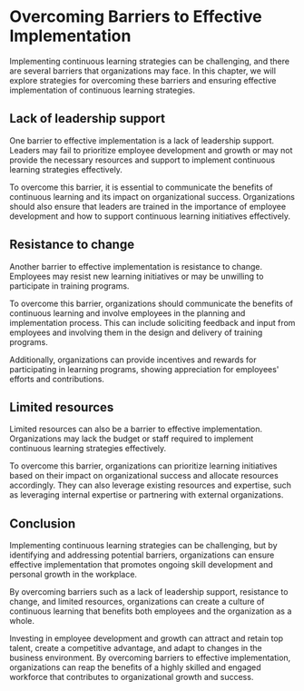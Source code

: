 # Overcoming Barriers to Effective Implementation

Implementing continuous learning strategies can be challenging, and there are several barriers that organizations may face. In this chapter, we will explore strategies for overcoming these barriers and ensuring effective implementation of continuous learning strategies.

Lack of leadership support
--------------------------

One barrier to effective implementation is a lack of leadership support. Leaders may fail to prioritize employee development and growth or may not provide the necessary resources and support to implement continuous learning strategies effectively.

To overcome this barrier, it is essential to communicate the benefits of continuous learning and its impact on organizational success. Organizations should also ensure that leaders are trained in the importance of employee development and how to support continuous learning initiatives effectively.

Resistance to change
--------------------

Another barrier to effective implementation is resistance to change. Employees may resist new learning initiatives or may be unwilling to participate in training programs.

To overcome this barrier, organizations should communicate the benefits of continuous learning and involve employees in the planning and implementation process. This can include soliciting feedback and input from employees and involving them in the design and delivery of training programs.

Additionally, organizations can provide incentives and rewards for participating in learning programs, showing appreciation for employees' efforts and contributions.

Limited resources
-----------------

Limited resources can also be a barrier to effective implementation. Organizations may lack the budget or staff required to implement continuous learning strategies effectively.

To overcome this barrier, organizations can prioritize learning initiatives based on their impact on organizational success and allocate resources accordingly. They can also leverage existing resources and expertise, such as leveraging internal expertise or partnering with external organizations.

Conclusion
----------

Implementing continuous learning strategies can be challenging, but by identifying and addressing potential barriers, organizations can ensure effective implementation that promotes ongoing skill development and personal growth in the workplace.

By overcoming barriers such as a lack of leadership support, resistance to change, and limited resources, organizations can create a culture of continuous learning that benefits both employees and the organization as a whole.

Investing in employee development and growth can attract and retain top talent, create a competitive advantage, and adapt to changes in the business environment. By overcoming barriers to effective implementation, organizations can reap the benefits of a highly skilled and engaged workforce that contributes to organizational growth and success.
